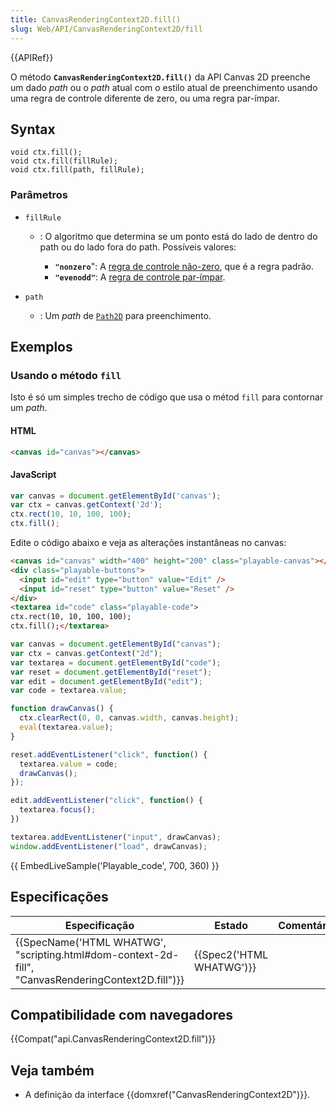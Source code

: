 ```yaml
---
title: CanvasRenderingContext2D.fill()
slug: Web/API/CanvasRenderingContext2D/fill
---
```

{{APIRef}}

O método **`CanvasRenderingContext2D.fill()`** da API Canvas 2D preenche um dado _path_ ou o _path_ atual com o estilo atual de preenchimento usando uma regra de controle diferente de zero, ou uma regra par-ímpar.

## Syntax

```
void ctx.fill();
void ctx.fill(fillRule);
void ctx.fill(path, fillRule);
```

### Parâmetros

- `fillRule`

  - : O algoritmo que determina se um ponto está do lado de dentro do path ou do lado fora do path.
    Possíveis valores:

    - **`"nonzero`**": A [regra de controle não-zero](http://en.wikipedia.org/wiki/Nonzero-rule), que é a regra padrão.
    - **`"evenodd"`**: A [regra de controle par-ímpar](http://en.wikipedia.org/wiki/Even%E2%80%93odd_rule).

- `path`
  - : Um _path_ de [`Path2D`](/pt-BR/docs/Web/API/Path2D) para preenchimento.

## Exemplos

### Usando o método `fill`

Isto é só um simples trecho de código que usa o métod `fill` para contornar um _path_.

#### HTML

```html
<canvas id="canvas"></canvas>
```

#### JavaScript

```js
var canvas = document.getElementById('canvas');
var ctx = canvas.getContext('2d');
ctx.rect(10, 10, 100, 100);
ctx.fill();
```

Edite o código abaixo e veja as alterações instantâneas no canvas:

```html hidden
<canvas id="canvas" width="400" height="200" class="playable-canvas"></canvas>
<div class="playable-buttons">
  <input id="edit" type="button" value="Edit" />
  <input id="reset" type="button" value="Reset" />
</div>
<textarea id="code" class="playable-code">
ctx.rect(10, 10, 100, 100);
ctx.fill();</textarea>
```

```js hidden
var canvas = document.getElementById("canvas");
var ctx = canvas.getContext("2d");
var textarea = document.getElementById("code");
var reset = document.getElementById("reset");
var edit = document.getElementById("edit");
var code = textarea.value;

function drawCanvas() {
  ctx.clearRect(0, 0, canvas.width, canvas.height);
  eval(textarea.value);
}

reset.addEventListener("click", function() {
  textarea.value = code;
  drawCanvas();
});

edit.addEventListener("click", function() {
  textarea.focus();
})

textarea.addEventListener("input", drawCanvas);
window.addEventListener("load", drawCanvas);
```

{{ EmbedLiveSample('Playable_code', 700, 360) }}

## Especificações

| Especificação                                                                                                                        | Estado                           | Comentário |
| ------------------------------------------------------------------------------------------------------------------------------------ | -------------------------------- | ---------- |
| {{SpecName('HTML WHATWG', "scripting.html#dom-context-2d-fill", "CanvasRenderingContext2D.fill")}} | {{Spec2('HTML WHATWG')}} |            |

## Compatibilidade com navegadores

{{Compat("api.CanvasRenderingContext2D.fill")}}

## Veja também

- A definição da interface {{domxref("CanvasRenderingContext2D")}}.
